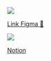  <img src='https://github.com/AndressaDaCosta/reactjs/blob/main/react-logo.png?raw=true'> 


[Link Figma 🎨](https://www.figma.com/file/K5UYvgTnUtKgFtQfmOLjWZ/Ignite-Feed-Community?is-community-duplicate=1&fuid=)

<img src='https://github.com/AndressaDaCosta/reactjs/blob/main/Captura%20de%20Tela%202022-09-05%20a%CC%80s%2010.28.26.png?raw=true'>

[Notion ](https://www.notion.so/Ambiente-de-desenvolvimento-Trilha-ReactJS-3c3ef3b12ebb49feba57f061130cea62)


